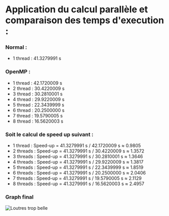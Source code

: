 # Application du calcul parallèle et comparaison des temps d'execution :

### Normal :

* 1 thread : 41.3279991 s

### OpenMP :

* 1 thread : 42.1720009 s
* 2 thread : 30.4220009 s
* 3 thread : 30.2810001 s
* 4 thread : 29.9220009 s
* 5 thread : 22.3439999 s
* 6 thread : 20.2500000 s
* 7 thread : 19.5790005 s
* 8 thread : 16.5620003 s

### Soit le calcul de speed up suivant :

* 1 thread : Speed-up = 41.3279991 s / 42.1720009 s ≈ 0.9805
* 2 threads : Speed-up = 41.3279991 s / 30.4220009 s ≈ 1.3572
* 3 threads : Speed-up = 41.3279991 s / 30.2810001 s ≈ 1.3646
* 4 threads : Speed-up = 41.3279991 s / 29.9220009 s ≈ 1.3817
* 5 threads : Speed-up = 41.3279991 s / 22.3439999 s ≈ 1.8519
* 6 threads : Speed-up = 41.3279991 s / 20.2500000 s ≈ 2.0406
* 7 threads : Speed-up = 41.3279991 s / 19.5790005 s ≈ 2.1129
* 8 threads : Speed-up = 41.3279991 s / 16.5620003 s ≈ 2.4957

### Graph final

![Loutres trop belle](../pictures/speed_up.png)